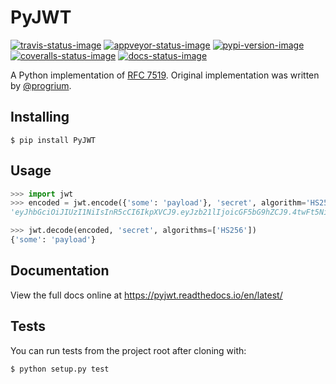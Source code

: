 # PyJWT

[![travis-status-image]][travis]
[![appveyor-status-image]][appveyor]
[![pypi-version-image]][pypi]
[![coveralls-status-image]][coveralls]
[![docs-status-image]][docs]

A Python implementation of [RFC 7519][jwt-spec].
Original implementation was written by [@progrium][progrium].


## Installing

```
$ pip install PyJWT
```

## Usage

```python
>>> import jwt
>>> encoded = jwt.encode({'some': 'payload'}, 'secret', algorithm='HS256')
'eyJhbGciOiJIUzI1NiIsInR5cCI6IkpXVCJ9.eyJzb21lIjoicGF5bG9hZCJ9.4twFt5NiznN84AWoo1d7KO1T_yoc0Z6XOpOVswacPZg'

>>> jwt.decode(encoded, 'secret', algorithms=['HS256'])
{'some': 'payload'}
```

## Documentation

View the full docs online at https://pyjwt.readthedocs.io/en/latest/

## Tests

You can run tests from the project root after cloning with:

```
$ python setup.py test
```

[travis-status-image]: https://secure.travis-ci.org/jpadilla/pyjwt.svg?branch=master
[travis]: http://travis-ci.org/jpadilla/pyjwt?branch=master
[appveyor-status-image]: https://ci.appveyor.com/api/projects/status/h8nt70aqtwhht39t?svg=true
[appveyor]: https://ci.appveyor.com/project/jpadilla/pyjwt
[pypi-version-image]: https://img.shields.io/pypi/v/pyjwt.svg
[pypi]: https://pypi.python.org/pypi/pyjwt
[coveralls-status-image]: https://coveralls.io/repos/jpadilla/pyjwt/badge.svg?branch=master
[coveralls]: https://coveralls.io/r/jpadilla/pyjwt?branch=master
[docs-status-image]: https://readthedocs.org/projects/pyjwt/badge/?version=latest
[docs]: https://pyjwt.readthedocs.io
[jwt-spec]: https://tools.ietf.org/html/rfc7519
[progrium]: https://github.com/progrium
